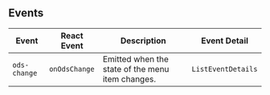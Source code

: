 ## Events

| Event        | React Event   | Description                                      | Event Detail       |
| ------------ | ------------- | ------------------------------------------------ | ------------------ |
| `ods-change` | `onOdsChange` | Emitted when the state of the menu item changes. | `ListEventDetails` |
